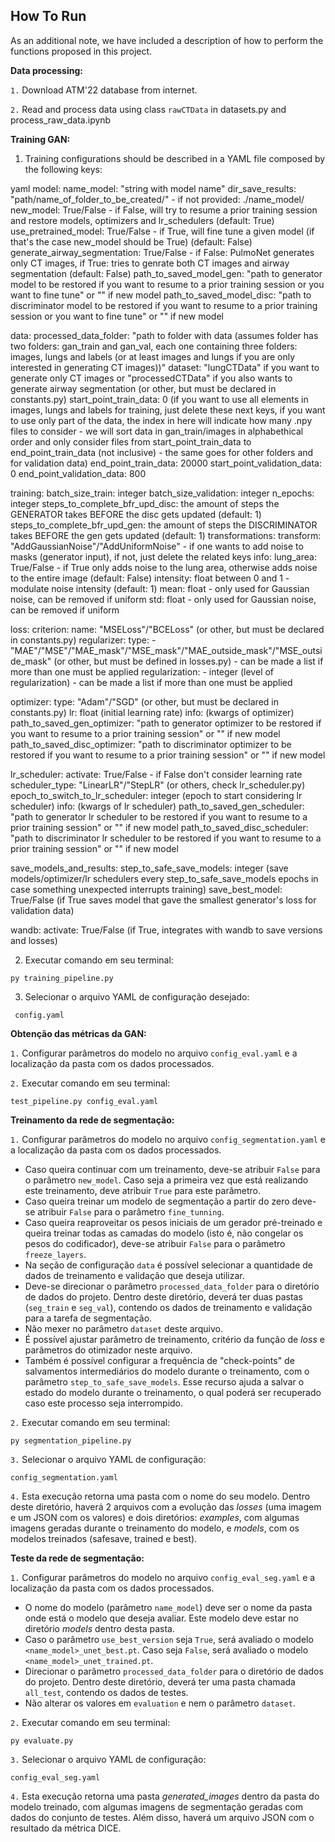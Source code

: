 ## How To Run

As an additional note, we have included a description of how to perform the functions proposed in this project.

**Data processing:**

`1.` Download ATM'22 database from internet.

`2.` Read and process data using class `rawCTData` in datasets.py and process_raw_data.ipynb


**Training GAN:**

1. Training configurations should be described in a YAML file composed by the following keys:

yaml
model:
  name_model: "string with model name"
  dir_save_results: "path/name_of_folder_to_be_created/" - if not provided: ./name_model/
  new_model: True/False - if False, will try to resume a prior training session and restore models,  optimizers and lr_schedulers (default: True)
  use_pretrained_model: True/False - if True, will fine tune a given model (if that's the case new_model should be True) (default: False)
  generate_airway_segmentation: True/False - if False: PulmoNet generates only CT images, if True: tries to genrate both CT images and airway segmentation (default: False)
  path_to_saved_model_gen: "path to generator model to be restored if you want to resume to a prior training session or you want to fine tune" or "" if new model
  path_to_saved_model_disc: "path to discriminator model to be restored if you want to resume to a prior training session or you want to fine tune" or "" if new model

data:
  processed_data_folder: "path to folder with data (assumes folder has two folders: gan_train and gan_val, each one containing three folders: images, lungs and labels (or at least images and lungs if you are only interested in generating CT images))"
  dataset: "lungCTData" if you want to generate only CT images or "processedCTData" if you also wants to generate airway segmentation (or other, but must be  declared in constants.py)
  start_point_train_data: 0 (if you want to use all elements in images, lungs and labels for training, just delete these next keys, if you want to use only part of the data, the index in here will indicate how many .npy files to consider - we will sort data in gan_train/images in alphabethical order and only consider files from start_point_train_data to end_point_train_data (not inclusive) - the same goes for other folders and for validation data) 
  end_point_train_data: 20000
  start_point_validation_data: 0
  end_point_validation_data: 800

training:
  batch_size_train: integer
  batch_size_validation: integer
  n_epochs: integer
  steps_to_complete_bfr_upd_disc: the amount of steps the GENERATOR takes BEFORE the disc gets updated (default: 1)
  steps_to_complete_bfr_upd_gen: the amount of steps the DISCRIMINATOR takes BEFORE the gen gets updated (default: 1)
  transformations: 
    transform: "AddGaussianNoise"/"AddUniformNoise" - if one wants to add noise to masks (generator input), if not, just delete the related keys
    info:
      lung_area: True/False - if True only adds noise to the lung area, otherwise adds noise to the entire image (default: False)
      intensity: float between 0 and 1 - modulate noise intensity (default: 1)
      mean: float - only used for Gaussian noise, can be removed if uniform 
      std: float - only used for Gaussian noise, can be removed if uniform

loss: 
  criterion: 
    name: "MSELoss"/"BCELoss" (or other, but must be  declared in constants.py)
  regularizer:
    type:
      - "MAE"/"MSE"/"MAE_mask"/"MSE_mask"/"MAE_outside_mask"/"MSE_outside_mask" (or other, but must be  defined in losses.py) - can be made a list if more than one must be applied
    regularization:
      - integer (level of regularization) - can be made a list if more than one must be applied
    
optimizer:
  type: "Adam"/"SGD" (or other, but must be  declared in constants.py)
  lr: float (initial learning rate)
  info:
    (kwargs of optimizer)
  path_to_saved_gen_optimizer: "path to generator optimizer to be restored if you want to resume to a prior training session" or "" if new model
  path_to_saved_disc_optimizer: "path to discriminator optimizer to be restored if you want to resume to a prior training session" or "" if new model

lr_scheduler:
  activate: True/False - if False don't consider learning rate
  scheduler_type: "LinearLR"/"StepLR" (or others, check lr_scheduler.py)
  epoch_to_switch_to_lr_scheduler: integer (epoch to start considering lr scheduler)
  info:
    (kwargs of lr scheduler)
  path_to_saved_gen_scheduler: "path to generator lr scheduler to be restored if you want to resume to a prior training session" or "" if new model
  path_to_saved_disc_scheduler: "path to discriminator lr scheduler to be restored if you want to resume to a prior training session" or "" if new model

save_models_and_results:
  step_to_safe_save_models: integer (save models/optimizer/lr schedulers every step_to_safe_save_models epochs in case something unexpected interrupts training)
  save_best_model: True/False (if True saves model that gave the smallest generator's loss for validation data) 

wandb:
  activate: True/False (if True, integrates with wandb to save versions and losses)

2. Executar comando em seu terminal:

```
py training_pipeline.py
```

3. Selecionar o arquivo YAML de configuração desejado:

```
 config.yaml
```

**Obtenção das métricas da GAN:**

`1.` Configurar parâmetros do modelo no arquivo `config_eval.yaml` e a localização da pasta com os dados processados.

`2.` Executar comando em seu terminal:

```
test_pipeline.py config_eval.yaml
```

**Treinamento da rede de segmentação:**

`1.` Configurar parâmetros do modelo no arquivo `config_segmentation.yaml` e a localização da pasta com os dados processados.
- Caso queira continuar com um treinamento, deve-se atribuir `False` para o parâmetro `new_model`. Caso seja a primeira vez que está realizando este treinamento, deve atribuir `True` para este parâmetro.
- Caso queira treinar um modelo de segmentação a partir do zero deve-se atribuir `False` para o parâmetro `fine_tunning`.
- Caso queira reaproveitar os pesos iniciais de um gerador pré-treinado e queira treinar todas as camadas do modelo (isto é, não congelar os pesos do codificador), deve-se atribuir `False` para o parâmetro `freeze_layers`.
- Na seção de configuração `data` é possível selecionar a quantidade de dados de treinamento e validação que deseja utilizar.
- Deve-se direcionar o parâmetro `processed_data_folder` para o diretório de dados do projeto. Dentro deste diretório, deverá ter duas pastas (`seg_train` e `seg_val`), contendo os dados de treinamento e validação para a tarefa de segmentação.
- Não mexer no parâmetro `dataset` deste arquivo.
- É possível ajustar parâmetro de treinamento, critério da função de *loss* e parâmetros do otimizador neste arquivo.
- Também é possível configurar a frequência de "check-points" de salvamentos intermediários do modelo durante o treinamento, com o parâmetro `step_to_safe_save_models`. Esse recurso ajuda a salvar o estado do modelo durante o treinamento, o qual poderá ser recuperado caso este processo seja interrompido.

`2.` Executar comando em seu terminal:

```
py segmentation_pipeline.py
```

`3.` Selecionar o arquivo YAML de configuração:

```
config_segmentation.yaml
```

`4.` Esta execução retorna uma pasta com o nome do seu modelo. Dentro deste diretório, haverá 2 arquivos com a evolução das *losses* (uma imagem e um JSON com os valores) e dois diretórios: *examples*, com algumas imagens geradas durante o treinamento do modelo, e *models*, com os modelos treinados (safesave, trained e best).

**Teste da rede de segmentação:**

`1.` Configurar parâmetros do modelo no arquivo `config_eval_seg.yaml` e a localização da pasta com os dados processados.
- O nome do modelo (parâmetro `name_model`) deve ser o nome da pasta onde está o modelo que deseja avaliar. Este modelo deve estar no diretório *models* dentro desta pasta.
- Caso o parâmetro `use_best_version` seja `True`, será avaliado o modelo `<name_model>_unet_best.pt`. Caso seja `False`, será avaliado o modelo `<name_model>_unet_trained.pt`.
- Direcionar o parâmetro `processed_data_folder` para o diretório de dados do projeto. Dentro deste diretório, deverá ter uma pasta chamada `all_test`, contendo os dados de testes.
- Não alterar os valores em `evaluation` e nem o parâmetro `dataset`.

`2.` Executar comando em seu terminal:

```
py evaluate.py
```

`3.` Selecionar o arquivo YAML de configuração:

```
config_eval_seg.yaml
```

`4.` Esta execução retorna uma pasta *generated_images* dentro da pasta do modelo treinado, com algumas imagens de segmentação geradas com dados do conjunto de testes. Além disso, haverá um arquivo JSON com o resultado da métrica DICE.
